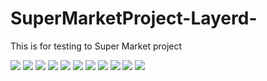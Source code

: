 # SuperMarketProject-Layerd-
This is for testing to Super Market project

<img src="src/views/assests/images/1.png">
<img src="src/views/assests/images/2.png">
<img src="src/views/assests/images/3.png">
<img src="src/views/assests/images/4.png">
<img src="src/views/assests/images/5.png">
<img src="src/views/assests/images/6.png">
<img src="src/views/assests/images/7.png">
<img src="src/views/assests/images/8.png">
<img src="src/views/assests/images/9.png">
<img src="src/views/assests/images/10.png">
<img src="src/views/assests/images/11.png">


